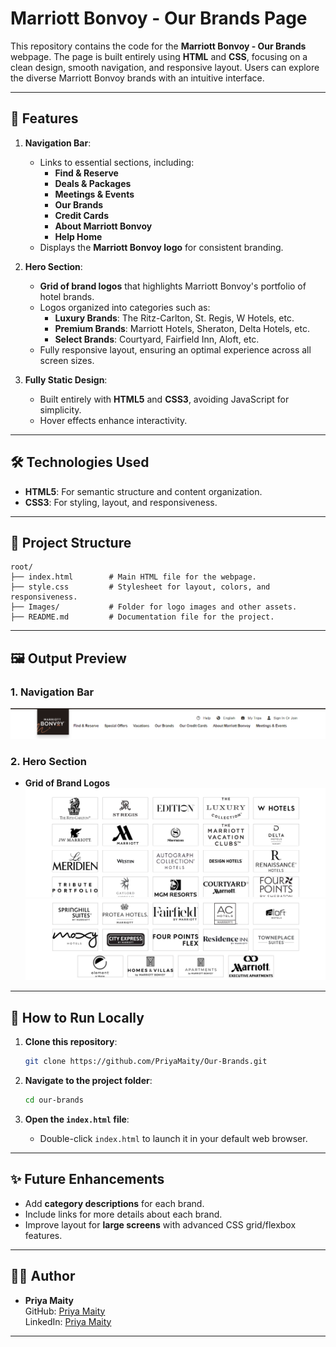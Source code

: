 
# **Marriott Bonvoy - Our Brands Page**

This repository contains the code for the **Marriott Bonvoy - Our Brands** webpage. The page is built entirely using **HTML** and **CSS**, focusing on a clean design, smooth navigation, and responsive layout. Users can explore the diverse Marriott Bonvoy brands with an intuitive interface.

---

## 🌟 **Features**

1. **Navigation Bar**:
   - Links to essential sections, including:
     - **Find & Reserve**
     - **Deals & Packages**
     - **Meetings & Events**
     - **Our Brands**
     - **Credit Cards**
     - **About Marriott Bonvoy**
     - **Help Home**
   - Displays the **Marriott Bonvoy logo** for consistent branding.

2. **Hero Section**:
   - **Grid of brand logos** that highlights Marriott Bonvoy's portfolio of hotel brands.
   - Logos organized into categories such as:
     - **Luxury Brands**: The Ritz-Carlton, St. Regis, W Hotels, etc.
     - **Premium Brands**: Marriott Hotels, Sheraton, Delta Hotels, etc.
     - **Select Brands**: Courtyard, Fairfield Inn, Aloft, etc.
   - Fully responsive layout, ensuring an optimal experience across all screen sizes.

3. **Fully Static Design**:
   - Built entirely with **HTML5** and **CSS3**, avoiding JavaScript for simplicity.
   - Hover effects enhance interactivity.

---

## 🛠️ **Technologies Used**

- **HTML5**: For semantic structure and content organization.
- **CSS3**: For styling, layout, and responsiveness.

---

## 📂 **Project Structure**

```
root/
├── index.html        # Main HTML file for the webpage.
├── style.css         # Stylesheet for layout, colors, and responsiveness.
├── Images/           # Folder for logo images and other assets.
├── README.md         # Documentation file for the project.
```

---

## 🖼️ **Output Preview**

### 1. **Navigation Bar**
![Navigation Bar](Readme_Brands/navbar.png)

### 2. **Hero Section**
- **Grid of Brand Logos**  
![Hero Section -1 Our Brands](Readme_Brands/Brands-1.png)
![Hero Section -2 Our Brands](Readme_Brands/Brands-2.png)

---

## 🚀 **How to Run Locally**

1. **Clone this repository**:
   ```bash
   git clone https://github.com/PriyaMaity/Our-Brands.git
   ```

2. **Navigate to the project folder**:
   ```bash
   cd our-brands
   ```

3. **Open the `index.html` file**:
   - Double-click `index.html` to launch it in your default web browser.

---

## ✨ **Future Enhancements**

- Add **category descriptions** for each brand.
- Include links for more details about each brand.
- Improve layout for **large screens** with advanced CSS grid/flexbox features.

---

## 👩‍💻 **Author**

- **Priya Maity**  
  GitHub: [Priya Maity](https://github.com/PriyaMaity)  
  LinkedIn: [Priya Maity](https://www.linkedin.com/in/priya-maity-2a661430a/)  

---